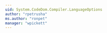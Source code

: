 ```yaml
---
uid: System.CodeDom.Compiler.LanguageOptions
author: "rpetrusha"
ms.author: "ronpet"
manager: "wpickett"
---
```

